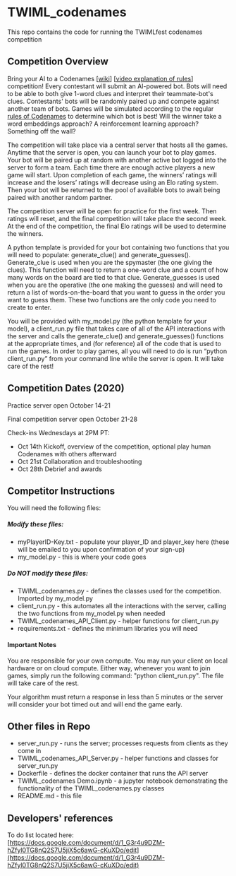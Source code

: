 # TWIML_codenames
This repo contains the code for running the TWIMLfest codenames competition

## Competition Overview

Bring your AI to a Codenames [[wiki](https://en.wikipedia.org/wiki/Codenames_(board_game))] [[video explanation of rules](https://www.youtube.com/watch?v=C97mCg9AxZc)] competition! Every contestant will submit an AI-powered bot. Bots will need to be able to both give 1-word clues and interpret their teammate-bot's clues. Contestants' bots will be randomly paired up and compete against another team of bots. Games will be simulated according to the regular [rules of Codenames](https://czechgames.com/files/rules/codenames-rules-en.pdf) to determine which bot is best! Will the winner take a word embeddings approach? A reinforcement learning approach? Something off the wall?

The competition will take place via a central server that hosts all the games. Anytime that the server is open, you can launch your bot to play games. Your bot will be paired up at random with another active bot logged into the server to form a team. Each time there are enough active players a new game will start. Upon completion of each game, the winners’ ratings will increase and the losers’ ratings will decrease using an Elo rating system. Then your bot will be returned to the pool of available bots to await being paired with another random partner. 

The competition server will be open for practice for the first week. Then ratings will reset, and the final competition will take place the second week. At the end of the competition, the final Elo ratings will be used to determine the winners. 

A python template is provided for your bot containing two functions that you will need to populate: generate_clue() and generate_guesses(). Generate_clue is used when you are the spymaster (the one giving the clues). This function will need to return a one-word clue and a count of how many words on the board are tied to that clue. Generate_guesses is used when you are the operative (the one making the guesses) and will need to return a list of words-on-the-board that you want to guess in the order you want to guess them. These two functions are the only code you need to create to enter. 

You will be provided with my_model.py (the python template for your model), a client_run.py file that takes care of all of the API interactions with the server and calls the generate_clue() and generate_guesses() functions at the appropriate times, and (for reference) all of the code that is used to run the games. In order to play games, all you will need to do is run “python client_run.py” from your command line while the server is open. It will take care of the rest!

## Competition Dates (2020)

Practice server open October 14-21

Final competition server open October 21-28

Check-ins Wednesdays at 2PM PT: 

- Oct 14th Kickoff, overview of the competition, optional play human Codenames with others afterward
- Oct 21st Collaboration and troubleshooting
- Oct 28th Debrief and awards

## Competitor Instructions

You will need the following files:

##### Modify these files:

- myPlayerID-Key.txt - populate your player_ID and player_key here (these will be emailed to you upon confirmation of your sign-up)
- my_model.py - this is where your code goes

##### Do NOT modify these files:

- TWIML_codenames.py - defines the classes used for the competition. Imported by my_model.py
- client_run.py - this automates all the interactions with the server, calling the two functions from my_model.py when needed
- TWIML_codenames_API_Client.py - helper functions for client_run.py
- requirements.txt - defines the minimum libraries you will need

#### Important Notes 

You are responsible for your own compute. You may run your client on local hardware or on cloud compute. Either way, whenever you want to join games, simply run the following command: "python client_run.py". The file will take care of the rest. 

Your algorithm must return a response in less than 5 minutes or the server will consider your bot timed out and will end the game early.

## Other files in Repo

- server_run.py - runs the server; processes requests from clients as they come in
- TWIML_codenames_API_Server.py - helper functions and classes for server_run.py
- Dockerfile - defines the docker container that runs the API server
- TWIML_codenames Demo.ipynb - a jupyter notebook demonstrating the functionality of the TWIML_codenames.py classes
- README.md - this file



## Developers' references

To do list located here: [https://docs.google.com/document/d/1_G3r4u9DZM-hZfyl0TG8nQ2S7U5jiX5c6awG-cKuXDo/edit](https://docs.google.com/document/d/1_G3r4u9DZM-hZfyl0TG8nQ2S7U5jiX5c6awG-cKuXDo/edit)